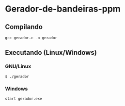 # Gerador-de-bandeiras-ppm 
## Compilando
```
gcc gerador.c -o gerador
```
## Executando (Linux/Windows)
### GNU/Linux 
```
$ ./gerador
```
### Windows 
```
start gerador.exe
```
